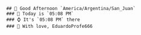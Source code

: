 
        ## 👋 Good Afternoon `America/Argentina/San_Juan`
        ### 📅 Today is `05:08 PM`
        ### ⌚ It's `05:08 PM` there
        ### 🎩 With love, EduardoProfe666 
        